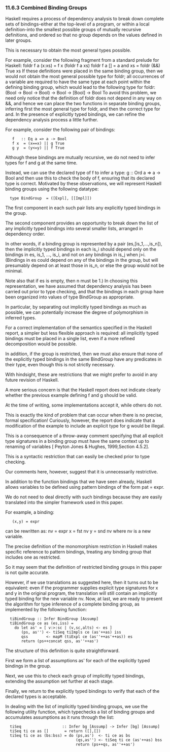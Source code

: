 ### 11.6.3  Combined Binding Groups

Haskell requires a process of dependency analysis to break down complete sets of bindings-either at the top-level of a program, or within a local definition-into the smallest possible groups of mutually recursive definitions, and ordered so that no group depends on the values defined in later groups.

This is necessary to obtain the most general types possible.

For example, consider the following fragment from a standard prelude for Haskell:
	   foldr f a (x:xs) = f x (foldr f a xs)
	   foldr f a []     = a
	   and xs           = foldr (&&) True xs
If these definitions were placed in the same binding group, then we would not obtain the most general possible type for foldr; all occurrences of a variable are required to have the same type at each point within the defining binding group, which would lead to the following type for foldr:
	   (Bool -> Bool -> Bool) -> Bool -> [Bool] -> Bool
To avoid this problem, we need only notice that the definition of foldr does not depend in any way on &&, and hence we can place the two functions in separate binding groups, inferring first the most general type for foldr, and then the correct type for and.
In the presence of explicitly typed bindings, we can refine the dependency analysis process a little further.

For example, consider the following pair of bindings:

	   f   :: Eq a => a -> Bool
	   f x  = (x==x) || g True
	   g y  = (y<=y) || f True
Although these bindings are mutually recursive, we do not need to infer types for f and g at the same time.

Instead, we can use the declared type of f to infer a type:
	   g   :: Ord a => a -> Bool
and then use this to check the body of f, ensuring that its declared type is correct.
Motivated by these observations, we will represent Haskell binding groups using the following datatype:

	  type BindGroup  = ([Expl], [[Impl]])
The first component in each such pair lists any explicitly typed bindings in the group.

The second component provides an opportunity to break down the list of any implicitly typed bindings into several smaller lists, arranged in dependency order.

In other words, if a binding group is represented by a pair (es,[is_1,...,is_n]), then the implicitly typed bindings in each is_i should depend only on the bindings in es, is_1, ..., is_i, and not on any bindings in is_j when j>i. (Bindings in es could depend on any of the bindings in the group, but will presumably depend on at least those in is_n, or else the group would not be minimal.

Note also that if es is empty, then n must be 1.) In choosing this representation, we have assumed that dependency analysis has been carried out prior to type checking, and that the bindings in each group have been organized into values of type BindGroup as appropriate.

In particular, by separating out implicitly typed bindings as much as possible, we can potentially increase the degree of polymorphism in inferred types.

For a correct implementation of the semantics specified in the Haskell report, a simpler but less flexible approach is required: all implicitly typed bindings must be placed in a single list, even if a more refined decomposition would be possible.

In addition, if the group is restricted, then we must also ensure that none of the explicitly typed bindings in the same BindGroup have any predicates in their type, even though this is not strictly necessary.

With hindsight, these are restrictions that we might prefer to avoid in any future revision of Haskell.

A more serious concern is that the Haskell report does not indicate clearly whether the previous example defining f and g should be valid.

At the time of writing, some implementations accept it, while others do not.

This is exactly the kind of problem that can occur when there is no precise, formal specification! Curiously, however, the report does indicate that a modification of the example to include an explicit type for g would be illegal.

This is a consequence of a throw-away comment specifying that all explicit type signatures in a binding group must have the same context up to renaming of variables [ Peyton Jones & Hughes, 1999,Section 4.5.2].

This is a syntactic restriction that can easily be checked prior to type checking.

Our comments here, however, suggest that it is unnecessarily restrictive.

In addition to the function bindings that we have seen already, Haskell allows variables to be defined using pattern bindings of the form pat = expr.

We do not need to deal directly with such bindings because they are easily translated into the simpler framework used in this paper.

For example, a binding:

	   (x,y) = expr
can be rewritten as:
	   nv = expr
	   x  = fst nv
	   y  = snd nv
where nv is a new variable.

The precise definition of the monomorphism restriction in Haskell makes specific reference to pattern bindings, treating any binding group that includes one as restricted.

So it may seem that the definition of restricted binding groups in this paper is not quite accurate.

However, if we use translations as suggested here, then it turns out to be equivalent: even if the programmer supplies explicit type signatures for x and y in the original program, the translation will still contain an implicitly typed binding for the new variable nv.
Now, at last, we are ready to present the algorithm for type inference of a complete binding group, as implemented by the following function:

	  tiBindGroup :: Infer BindGroup [Assump]
	  tiBindGroup ce as (es,iss) =
	    do let as' = [ v:>:sc | (v,sc,alts) <- es ]
	       (ps, as'') <- tiSeq tiImpls ce (as'++as) iss
	       qss        <- mapM (tiExpl ce (as''++as'++as)) es
	       return (ps++concat qss, as''++as')
The structure of this definition is quite straightforward.

First we form a list of assumptions as' for each of the explicitly typed bindings in the group.

Next, we use this to check each group of implicitly typed bindings, extending the assumption set further at each stage.

Finally, we return to the explicitly typed bindings to verify that each of the declared types is acceptable.

In dealing with the list of implicitly typed binding groups, we use the following utility function, which typechecks a list of binding groups and accumulates assumptions as it runs through the list:

	  tiSeq                  :: Infer bg [Assump] -> Infer [bg] [Assump]
	  tiSeq ti ce as []       = return ([],[])
	  tiSeq ti ce as (bs:bss) = do (ps,as')  <- ti ce as bs
	                               (qs,as'') <- tiSeq ti ce (as'++as) bss
	                               return (ps++qs, as''++as')

